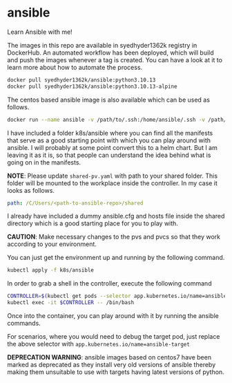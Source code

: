 # ansible
Learn Ansible with me!

The images in this repo are available in syedhyder1362k registry in DockerHub.
An automated workflow has been deployed, which will build and push the images whenever a tag is created. You can have a look at it to learn more about how to automate the process.

```bash
docker pull syedhyder1362k/ansible:python3.10.13
docker pull syedhyder1362k/ansible:python3.10.13-alpine
```

The centos based ansible image is also available which can be used as follows.

```bash
docker run --name ansible -v /path/to/.ssh:/home/ansible/.ssh -v /path/to/ansible-data:/home/ansible syedhyder1362k/ansible-playbook:python3.10.13-alpine \<playbook-path\>
```

I have included a folder k8s/ansible where you can find all the manifests that serve as a good starting point with which you can play around with ansible.
I will probably at some point convert this to a helm chart. But I am leaving it as it is, so that people can understand the idea behind what is going on in the manifests.

**NOTE**: Please update `shared-pv.yaml` with path to your shared folder. This folder will be mounted to the workplace inside the controller.
In my case it looks as follows.
```yaml
path: /C/Users/<path-to-ansible-repo>/shared
```

I already have included a dummy ansible.cfg and hosts file inside the shared directory which is a good starting place for you to play with.

**CAUTION**: Make necessary changes to the pvs and pvcs so that they work according to your environment.

You can just get the environment up and running by the following command.

```bash
kubectl apply -f k8s/ansible
```

In order to grab a shell in the controller, execute the following command

```bash
CONTROLLER=$(kubectl get pods --selector app.kubernetes.io/name=ansible-controller -o=jsonpath='{.items[*].metadata.name}')
kubectl exec -it $CONTROLLER -- /bin/bash
```

Once into the container, you can play around with it by running the ansible commands.

For scenarios, where you would need to debug the target pod, just replace the above selector with `app.kubernetes.io/name=ansible-target`

**DEPRECATION WARNING**: ansible images based on centos7 have been marked as deprecated as they install very old versions of ansible thereby making them unsuitable to use with targets having latest versions of python.
